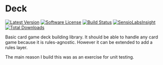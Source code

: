 Deck
====

[![Latest Version](http://img.shields.io/github/release/avataru/deck.svg?style=flat)](https://github.com/avatary/deck/releases)
[![Software License](https://img.shields.io/badge/license-GPLv3-green.svg?style=flat)](LICENSE.md)
[![Build Status](https://img.shields.io/travis/avataru/deck/master.svg?style=flat)](https://travis-ci.org/avataru/deck)
[![SensioLabsInsight](https://insight.sensiolabs.com/projects/dcf5c519-464c-4108-9ca2-327e92c977a3/mini.png)](https://insight.sensiolabs.com/projects/dcf5c519-464c-4108-9ca2-327e92c977a3)
[![Total Downloads](https://img.shields.io/packagist/dt/avataru/deck.svg?style=flat)](https://packagist.org/packages/avataru/deck)

Basic card game deck building library. It should be able to handle any card game
because it is rules-agnostic. However it can be extended to add a rules layer.

The main reason I build this was as an exercise for unit testing.
